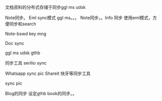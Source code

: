 文档资料的分布式存储于同步ggl ms  udsk

Note同步。
Eml sync模式 ggl ms。。。
Note同步。。Info 同步 使用eml模式，方便同步和search

Note-bswd key mng 


Doc sync

ggl ms  udsk  gthb

同步工具  serilio sync

Whatsapp sync pic
Shareit  快牙等同步工具


sync pic

Blog的同步
设定gthb book的同步。。

